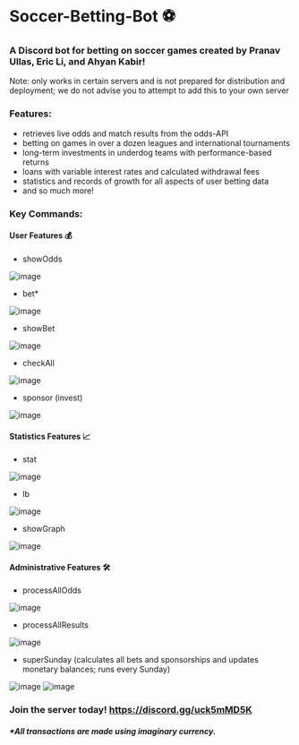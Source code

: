 # Soccer-Betting-Bot ⚽

### A Discord bot for betting on soccer games created by Pranav Ullas, Eric Li, and Ahyan Kabir!
Note: only works in certain servers and is not prepared for distribution and deployment; we do not advise you to attempt to add this to your own server

### Features:
- retrieves live odds and match results from the odds-API
- betting on games in over a dozen leagues and international tournaments
- long-term investments in underdog teams with performance-based returns
- loans with variable interest rates and calculated withdrawal fees
- statistics and records of growth for all aspects of user betting data
- and so much more!

### Key Commands:

#### User Features 💰

- showOdds

![image](https://github.com/pranavUl/Soccer-Betting-Bot/assets/105828651/f28bf53f-c653-4c72-9313-fd3603c8887f)

- bet*

![image](https://github.com/pranavUl/Soccer-Betting-Bot/assets/105828651/d743fe4e-0508-4eb9-bc45-0a3990b2979d)

- showBet

![image](https://github.com/pranavUl/Soccer-Betting-Bot/assets/105828651/a8e9a89f-5b98-48c7-b031-1d9f4f63eff1)

- checkAll

![image](https://github.com/pranavUl/Soccer-Betting-Bot/assets/105828651/b01f357a-ea46-46b4-a3f5-78090bbf179f)

- sponsor (invest)

![image](https://github.com/pranavUl/Soccer-Betting-Bot/assets/105828651/30c6a6c0-4c05-4fc7-9ea3-f975b3dac6a9)


#### Statistics Features 📈

- stat

![image](https://github.com/pranavUl/Soccer-Betting-Bot/assets/105828651/0b8ffddc-6dd1-49ec-a3f0-4945ceef2b37)

- lb

![image](https://github.com/pranavUl/Soccer-Betting-Bot/assets/105828651/afa005ae-350b-45bd-9378-731ff9513fbd)

- showGraph

![image](https://github.com/pranavUl/Soccer-Betting-Bot/assets/105828651/8f043f47-4490-4188-9357-abef638be4ad)

#### Administrative Features 🛠️

- processAllOdds

![image](https://github.com/pranavUl/Soccer-Betting-Bot/assets/105828651/5dcf9327-e0c6-4898-a810-698eacdeb0fe)

- processAllResults

![image](https://github.com/pranavUl/Soccer-Betting-Bot/assets/105828651/98288801-83aa-49b3-94e5-54238931aeb2)

- superSunday (calculates all bets and sponsorships and updates monetary balances; runs every Sunday)

![image](https://github.com/pranavUl/Soccer-Betting-Bot/assets/105828651/f18170e7-cc29-4d2f-82af-efbe3e5dfdde)
![image](https://github.com/pranavUl/Soccer-Betting-Bot/assets/105828651/c00c1943-6a0f-426e-8cdb-f00b89d94c9a)


### Join the server today! https://discord.gg/uck5mMD5K

##### *All transactions are made using imaginary currency.



